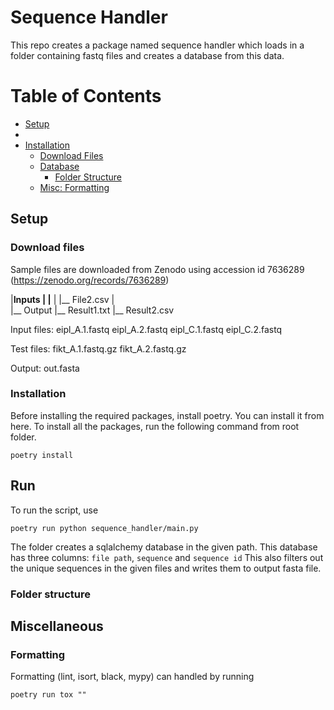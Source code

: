 # Sequence Handler
This repo creates a package named sequence handler which loads in a folder containing fastq files and creates a database from this data.

# Table of Contents

- [Setup](#Setup)
- 
- [Installation](#installation)
  - [Download Files](#download-files)
  - [Database](#database)
    - [Folder Structure](#folder-structure)
  - [Misc: Formatting](#misc-formatting)



## Setup
### Download files
Sample files are downloaded from Zenodo using accession id 7636289
(https://zenodo.org/records/7636289)

|__Inputs
|   |__ 
|   |__ File2.csv
|   
|__ Output
    |__ Result1.txt
    |__ Result2.csv


Input files:
eipl_A.1.fastq
eipl_A.2.fastq
eipl_C.1.fastq
eipl_C.2.fastq

Test files:
fikt_A.1.fastq.gz
fikt_A.2.fastq.gz

Output:
out.fasta

### Installation
Before installing the required packages, install poetry. You can install it from here.
To install all the packages, run the following command from root folder.
```commandline
poetry install
```

## Run
To run the script, use
```commandline
poetry run python sequence_handler/main.py
```
The folder creates a sqlalchemy database in the given path. This database has three columns: `file path`, `sequence` and `sequence id`
This also filters out the unique sequences in the given files and writes them to output fasta file. 

### Folder structure

## Miscellaneous 
### Formatting
Formatting (lint, isort, black, mypy) can handled by running  
```
poetry run tox ""
```